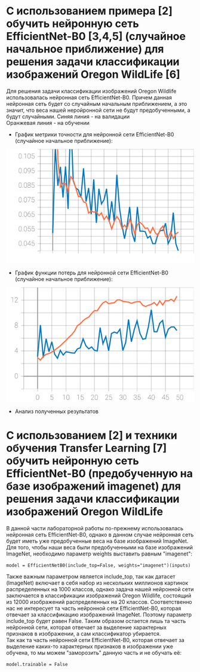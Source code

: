 # С использованием примера [2] обучить нейронную сеть EfficientNet-B0 [3,4,5] (случайное начальное приближение) для решения задачи классификации изображений Oregon WildLife [6]
Для решения задачи классификации изображений Oregon Wildlife использовалась нейронная сеть EfficientNet-B0. Причем данная нейронная сеть будет со случайным начальным приближением, а это значит, что веса нашей неройронной сети не будут предобученными, а будут случайными.
Синяя линия - на валидации  
Оранжевая линия - на обучении 
* График метрики точности для нейронной сети EfficientNet-B0 (случайное начальное приближение):
<img src="./epoch_categorical_accuracy_no_imagenet.svg">

* График функции потерь для нейронной сети EfficientNet-B0 (случайное начальное приближение):

<img src="./epoch_loss_no_imagenet.svg">

* Анализ полученных результатов  
# С использованием [2] и техники обучения Transfer Learning [7] обучить нейронную сеть EfficientNet-B0 (предобученную на базе изображений imagenet) для решения задачи классификации изображений Oregon WildLife
В данной части лабораторной работы по-прежнему использовалась нейронная сеть EfficientNet-B0, однако в данном случае нейронная сеть будет иметь уже предобученные веса на базе изображений ImageNet. Для того, чтобы наши веса были предобученными на базе изображений ImageNet, необходимо параметр weights выставить равным "imagenet":
```
model = EfficientNetB0(include_top=False, weights="imagenet")(inputs)  
```
Также важным параметром является include_top, так как датасет (ImageNet) включает в себя набор из нескольких миллионов картинок распределенных на 1000 классов, однако задача нашей нейронной сети заключается в классификации изображений Oregon Wildlife, состоящий из 12000 изображений распределенных на 20 классов. Соответственно нас не интересует та часть нейронной сети EfficientNet-B0, которая отвечает за классификацию изображений ImageNet. Поэтому параметр include_top будет равен False. Таким образом остается лишь та часть нейронной сети, которая отвечает за выделение характерных признаков в изображении, а сам классификатор убирается.  
Так как та часть нейронной сети EfficientNet-B0, которая отвечает за выделение каких-то характерных признаков в изображении уже обучена, то мы можем "заморозить" данную часть и не обучать её:
```
model.trainable = False
```

